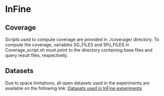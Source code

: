 # InFine

## Coverage
Scripts used to compute coverage are provided in ./coverage/ directory. To compute the coverage, variables SG_FILES and SPJ_FILES in Coverage_script.sh must point to the directory containing base files and query result files, respectively.

## Datasets
Due to space limitations, all open datasets used in the experiments are available on the following link:
[Datasets used in InFine experiments](https://drive.google.com/drive/folders/1wGparB08BihNU4J0TQOJvujt74KFy5jo?usp=sharing)
